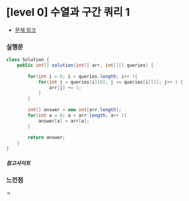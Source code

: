 # [level 0] 수열과 구간 쿼리 1

* [문제 링크](https://school.programmers.co.kr/learn/courses/30/lessons/181883)


### 실행문
```java
class Solution {
    public int[] solution(int[] arr, int[][] queries) {
        
        for(int i = 0; i < queries.length; i++ ){
            for(int j = queries[i][0]; j <= queries[i][1]; j++ ) {
                arr[j] += 1;
            }
        }
        
        int[] answer = new int[arr.length];
        for(int a = 0; a < arr.length; a++ ){
            answer[a] = arr[a];
        }
        
        return answer;
    }
}
```


##### 참고사이트


### 느낀점
```
ㅋ
``` 